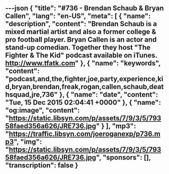 ---json
{
  "title": "#736 - Brendan Schaub & Bryan Callen",
  "lang": "en-US",
  "meta": [
    {
      "name": "description",
      "content": "Brendan Schaub is a mixed martial artist and also a former college & pro football player. Bryan Callen is an actor and stand-up comedian. Together they host \"The Fighter & The Kid\" podcast available on iTunes. http://www.tfatk.com"
    },
    {
      "name": "keywords",
      "content": "podcast,and,the,fighter,joe,party,experience,kid,bryan,brendan,freak,rogan,callen,schaub,deathsquad,jre,736"
    },
    {
      "name": "date",
      "content": "Tue, 15 Dec 2015 02:04:41 +0000"
    },
    {
      "name": "og:image",
      "content": "https://static.libsyn.com/p/assets/7/9/3/5/79358faed356a626/JRE736.jpg"
    }
  ],
  "mp3": "https://traffic.libsyn.com/joeroganexp/p736.mp3",
  "img": "https://static.libsyn.com/p/assets/7/9/3/5/79358faed356a626/JRE736.jpg",
  "sponsors": [],
  "transcription": false
}
---
<episode-header />

<timemark seconds="0" />

<transcribe-call-to-action />

<episode-footer />